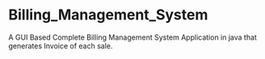 # Billing_Management_System
A GUI Based Complete Billing Management System Application in java that generates Invoice of each sale.
